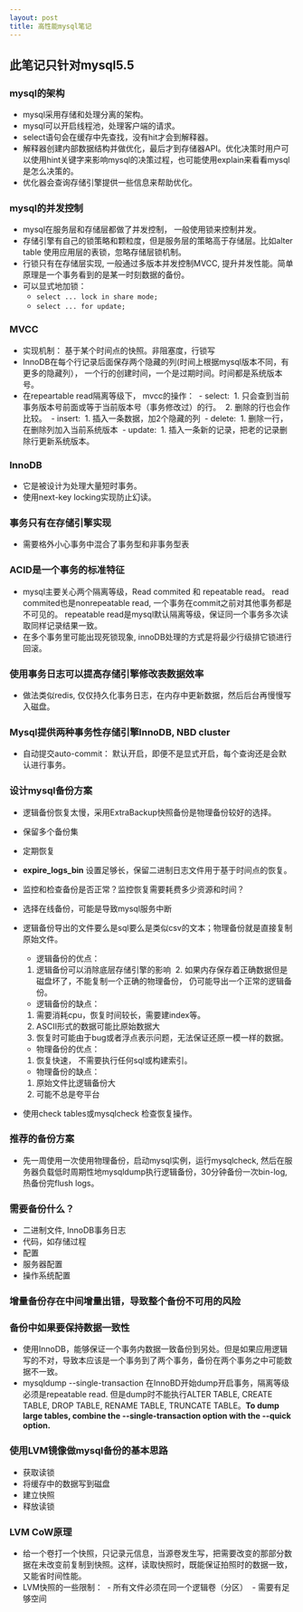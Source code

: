 ```yaml
---
layout: post
title: 高性能mysql笔记
---
```


## 此笔记只针对mysql5.5

### mysql的架构
- mysql采用存储和处理分离的架构。
- mysql可以开启线程池，处理客户端的请求。
- select语句会在缓存中先查找，没有hit才会到解释器。
- 解释器创建内部数据结构并做优化，最后才到存储器API。优化决策时用户可以使用hint关键字来影响mysql的决策过程，也可能使用explain来看看mysql是怎么决策的。
- 优化器会查询存储引擎提供一些信息来帮助优化。

### mysql的并发控制
- mysql在服务层和存储层都做了并发控制， 一般使用锁来控制并发。
- 存储引擎有自己的锁策略和颗粒度，但是服务层的策略高于存储层。比如alter table 使用应用层的表锁，忽略存储层锁机制。
- 行锁只有在存储层实现, 一般通过多版本并发控制MVCC, 提升并发性能。简单原理是一个事务看到的是某一时刻数据的备份。
- 可以显式地加锁：
  - `select ... lock in share mode;`
  - `select ... for update;`

### MVCC
- 实现机制： 基于某个时间点的快照。非阻塞度，行锁写
- InnoDB在每个行记录后面保存两个隐藏的列(时间上根据mysql版本不同，有更多的隐藏列）， 一个行的创建时间，一个是过期时间。时间都是系统版本号。
- 在repeartable read隔离等级下， mvcc的操作：
  - select: 
  1. 只会查到当前事务版本号前面或等于当前版本号（事务修改过）的行。
  2. 删除的行也会作比较。
  - insert:
  1. 插入一条数据，加2个隐藏的列
  - delete:
  1. 删除一行，在删除列加入当前系统版本
  - update:
  1. 插入一条新的记录，把老的记录删除行更新系统版本。
### InnoDB 
- 它是被设计为处理大量短时事务。
- 使用next-key locking实现防止幻读。

### 事务只有在存储引擎实现
- 需要格外小心事务中混合了事务型和非事务型表

### ACID是一个事务的标准特征
- mysql主要关心两个隔离等级，Read commited 和 repeatable read。 read commited也是nonrepeatable read, 一个事务在commit之前对其他事务都是不可见的。
repeatable read是mysql默认隔离等级，保证同一个事务多次读取同样记录结果一致。
- 在多个事务里可能出现死锁现象, innoDB处理的方式是将最少行级排它锁进行回滚。

### 使用事务日志可以提高存储引擎修改表数据效率
- 做法类似redis, 仅仅持久化事务日志，在内存中更新数据，然后后台再慢慢写入磁盘。

### Mysql提供两种事务性存储引擎InnoDB, NBD cluster
- 自动提交auto-commit： 默认开启，即便不是显式开启，每个查询还是会默认进行事务。

### 设计mysql备份方案
- 逻辑备份恢复太慢，采用ExtraBackup快照备份是物理备份较好的选择。
- 保留多个备份集
- 定期恢复
- **expire_logs_bin** 设置足够长，保留二进制日志文件用于基于时间点的恢复。
- 监控和检查备份是否正常？监控恢复需要耗费多少资源和时间？
- 选择在线备份，可能是导致mysql服务中断
- 逻辑备份导出的文件要么是sql要么是类似csv的文本；物理备份就是直接复制原始文件。
  - 逻辑备份的优点：
  1. 逻辑备份可以消除底层存储引擎的影响
  2. 如果内存保存着正确数据但是磁盘坏了，不能复制一个正确的物理备份， 仍可能导出一个正常的逻辑备份。
  
  - 逻辑备份的缺点： 
  1. 需要消耗cpu，恢复时间较长，需要建index等。
  2. ASCII形式的数据可能比原始数据大
  3. 恢复时可能由于bug或者浮点表示问题，无法保证还原一模一样的数据。
  
  - 物理备份的优点：
  1. 恢复快速， 不需要执行任何sql或构建索引。
  
  - 物理备份的缺点：
  1. 原始文件比逻辑备份大
  2. 可能不总是夸平台
- 使用check tables或mysqlcheck 检查恢复操作。
### 推荐的备份方案
- 先一周使用一次使用物理备份，启动mysql实例，运行mysqlcheck, 然后在服务器负载低时周期性地mysqldump执行逻辑备份，30分钟备份一次bin-log,热备份完flush logs。
### 需要备份什么？
- 二进制文件, InnoDB事务日志
- 代码，如存储过程
- 配置
- 服务器配置
- 操作系统配置
### 增量备份存在中间增量出错，导致整个备份不可用的风险
### 备份中如果要保持数据一致性
- 使用InnoDB，能够保证一个事务内数据一致备份到另处。但是如果应用逻辑写的不对，导致本应该是一个事务到了两个事务，备份在两个事务之中可能数据不一致。
- mysqldump --single-transaction 在InnoBD开始dump开启事务，隔离等级必须是repeatable read. 但是dump时不能执行ALTER TABLE, CREATE TABLE, DROP TABLE, RENAME TABLE, TRUNCATE TABLE。**To dump large tables, combine the --single-transaction option with the --quick option.**
### 使用LVM镜像做mysql备份的基本思路
- 获取读锁
- 将缓存中的数据写到磁盘
- 建立快照
- 释放读锁

### LVM CoW原理
- 给一个卷打一个快照，只记录元信息，当源卷发生写，把需要改变的那部分数据在未改变前复制到快照。这样，读取快照时，既能保证拍照时的数据一致，又能省时间性能。
- LVM快照的一些限制：
  - 所有文件必须在同一个逻辑卷（分区）
  - 需要有足够空间
